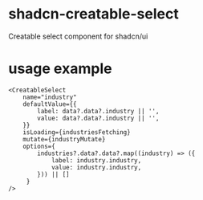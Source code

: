 # shadcn-creatable-select

Creatable select component for shadcn/ui

# usage example

```
<CreatableSelect
    name="industry"
    defaultValue={{
        label: data?.data?.industry || '',
        value: data?.data?.industry || '',
    }}
    isLoading={industriesFetching}
    mutate={industryMutate}
    options={
        industries?.data?.data?.map((industry) => ({
            label: industry.industry,
            value: industry.industry,
        })) || []
     }
/>
```

